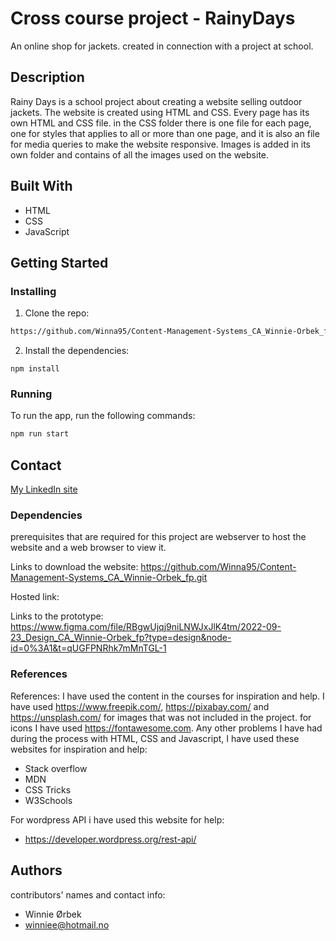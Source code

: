 # Cross course project - RainyDays

An online shop for jackets. created in connection with a project at school.

## Description

Rainy Days is a school project about creating a website selling outdoor jackets. The website is created using HTML and CSS. Every page has its own HTML and CSS file. in the CSS folder there is one file for each page, one for styles that applies to all or more than one page, and it is also an file for media queries to make the website responsive. Images is added in its own folder and contains of all the images used on the website.

## Built With

- HTML
- CSS
- JavaScript

## Getting Started

### Installing

1. Clone the repo:

```bash
https://github.com/Winna95/Content-Management-Systems_CA_Winnie-Orbek_fp.git
```

2. Install the dependencies:

```
npm install
```

### Running

To run the app, run the following commands:

```bash
npm run start
```

## Contact

[My LinkedIn site](https://www.linkedin.com/in/winnie-%C3%B8rbek-4382ba183/?originalSubdomain=no)

### Dependencies

prerequisites that are required for this project are webserver to host the website and a web browser to view it.

Links to download the website:
https://github.com/Winna95/Content-Management-Systems_CA_Winnie-Orbek_fp.git

Hosted link:


Links to the prototype:
https://www.figma.com/file/RBgwUjqj9niLNWJxJlK4tm/2022-09-23_Design_CA_Winnie-Orbek_fp?type=design&node-id=0%3A1&t=qUGFPNRhk7mMnTGL-1

### References

References:
I have used the content in the courses for inspiration and help. I have used https://www.freepik.com/, https://pixabay.com/ and https://unsplash.com/ for images that was not included in the project. for icons I have used https://fontawesome.com. Any other problems I have had during the process with HTML, CSS and Javascript, I have used these websites for inspiration and help:

- Stack overflow
- MDN
- CSS Tricks
- W3Schools

For wordpress API i have used this website for help:
- https://developer.wordpress.org/rest-api/

## Authors

contributors' names and contact info:
- Winnie Ørbek
- winniee@hotmail.no
